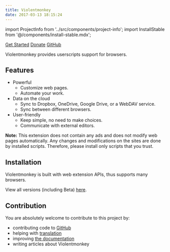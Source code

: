```yaml
---
title: Violentmonkey
date: 2017-03-13 18:15:24
---
```


import ProjectInfo from '../src/components/project-info';
import InstallStable from '@/components/install-stable.mdx';

<ProjectInfo title="Violentmonkey" subtitle="An open source userscript manager." />

<div className="home-buttons" data-ga-category="home-buttons">
  <a href="/get-it/" className="button-primary" data-ga-label="get-started">Get Started</a>
  <a href="https://gera2ld.space/donate/" className="button-white" target="_blank" rel="noopener noreferrer" data-ga-label="donate">Donate</a>
  <a href="https://github.com/violentmonkey/violentmonkey" className="button-gray" target="_blank" rel="noopener noreferrer" data-ga-label="github">GitHub</a>
</div>

Violentmonkey provides userscripts support for browsers.

## Features

<div className="home-features">

- Powerful
  - Customize web pages.
  - Automate your work.
- Data on the cloud
  - Sync to Dropbox, OneDrive, Google Drive, or a WebDAV service.
  - Sync between different browsers.
- User-friendly
  - Keep simple, no need to make choices.
  - Communicate with external editors.

</div>

<div className="px-4 pt-6 pb-4 bg-gray-100 text-gray-600">

**Note:** This extension does not contain any ads and does not modify web pages automatically.
Any changes and modifications on the sites are done by installed scripts.
Therefore, please install only scripts that you trust.

</div>

## Installation

Violentmonkey is built with web extension APIs, thus supports many browsers.

<InstallStable />

View all versions (including Beta) [here](/get-it/).

## Contribution

You are absolutely welcome to contribute to this project by:

- contributing code to [GitHub](https://github.com/violentmonkey)
- helping with [translation](/localization/)
- improving [the documentation](https://github.com/violentmonkey/violentmonkey.github.io)
- writing articles about Violentmonkey

